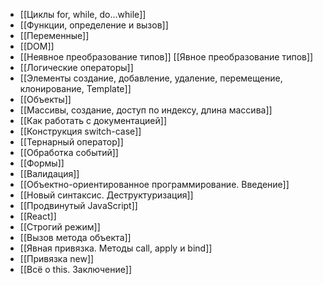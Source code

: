 * [[Циклы for, while, do...while]]
* [[Функции, определение и вызов]]
* [[Переменные]]
* [[DOM]]
* [[Неявное преобразование типов]]  [[Явное преобразование типов]]
* [[Логические операторы]]
* [[Элементы создание, добавление, удаление, перемещение, клонирование, Template]]
* [[Объекты]]
* [[Массивы, создание, доступ по индексу, длина массива]]
* [[Как работать с документацией]]
* [[Конструкция switch-case]]
* [[Тернарный оператор]]
* [[Обработка событий]]
* [[Формы]]
* [[Валидация]]
* [[Объектно-ориентированное программирование. Введение]]
* [[Новый синтаксис. Деструктуризация]]
* [[Продвинутый JavaScript]]
* [[React]]
* [[Строгий режим]]
* [[Вызов метода объекта]]
* [[Явная привязка. Методы call, apply и bind]]
* [[Привязка new]]
* [[Всё о this. Заключение]]